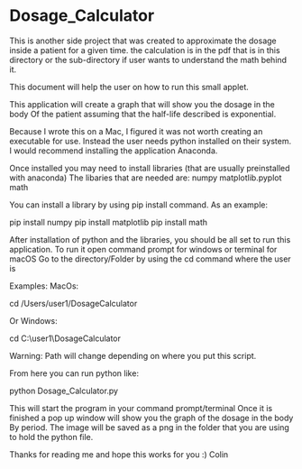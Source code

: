 # Dosage_Calculator
This is another side project that was created to approximate the dosage inside a patient for a given time. 
the calculation is in the pdf that is in this directory or the sub-directory if user wants to understand the 
math behind it. 

This document will help the user on how to run this small applet. 

This application will create a graph that will show you the dosage in the body 
Of the patient assuming that the half-life described is exponential. 

Because I wrote this on a Mac, I figured it was not worth creating an executable for use.
Instead the user needs python installed on their system. I would recommend installing the application
Anaconda.

Once installed you may need to install libraries (that are usually preinstalled with anaconda)
The libaries that are needed are:
numpy
matplotlib.pyplot
math

You can install a library by using pip install command. As an example:

pip install numpy
pip install matplotlib
pip install math

After installation of python and the libraries, you should be all set to run this application.
To run it open command prompt for windows or terminal for macOS
Go to the directory/Folder by using the cd command where the user is

Examples:
MacOs:

cd /Users/user1/DosageCalculator

Or 
Windows:

cd C:\user1\DosageCalculator

Warning: Path will change depending on where you put this script.

From here you can run python like:

python Dosage_Calculator.py 

This will start the program in your command prompt/terminal
Once it is finished a pop up window will show you the graph of the dosage in the body
By period.
The image will be saved as a png in the folder that you are using to hold the python file. 

Thanks for reading me and hope this works for you :)
Colin
